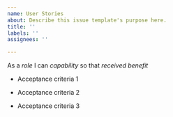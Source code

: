 ```yaml
---
name: User Stories
about: Describe this issue template's purpose here.
title: ''
labels: ''
assignees: ''

---
```


As a *role* I can *capability* so that *received benefit*

- Acceptance criteria 1

- Acceptance criteria 2

- Acceptance criteria 3
